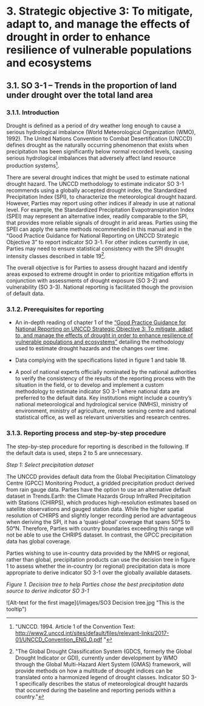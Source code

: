 # 3. Strategic objective 3: To mitigate, adapt to, and manage the effects of drought in order to enhance resilience of vulnerable populations and ecosystems

## 3.1. SO 3-1 – Trends in the proportion of land under drought over the total land area 

### 3.1.1. Introduction

Drought is defined as a period of dry weather long enough to cause a serious hydrological imbalance (World Meteorological Organization (WMO), 1992). The United Nations Convention to Combat Desertification (UNCCD) defines drought as the naturally occurring phenomenon that exists when precipitation has been significantly below normal recorded levels, causing serious hydrological imbalances that adversely affect land resource production systems[^1].

[^1]: "UNCCD. 1994. Article 1 of the Convention Text: http://www2.unccd.int/sites/default/files/relevant-links/2017-01/UNCCD_Convention_ENG_0.pdf "

There are several drought indices that might be used to estimate national drought hazard. The UNCCD methodology to estimate indicator SO 3-1 recommends using a globally accepted drought index, the Standardized Precipitation Index (SPI), to characterize the meteorological drought hazard. However, Parties may report using other indices if already in use at national level. For example, the Standardized Precipitation Evapotranspiration Index (SPEI) may represent an alternative index, readily comparable to the SPI, that provides more reliable signals of drought in arid areas. Parties using the SPEI can apply the same methods recommended in this manual and in the “Good Practice Guidance for National Reporting on UNCCD Strategic Objective 3” to report indicator SO 3-1. For other indices currently in use, Parties may need to ensure statistical consistency with the SPI drought intensity classes described in table 19[^2]. 

[^2]: "The Global Drought Classification System (GDCS, formerly the Global Drought Indicator or GDI), currently under development by WMO through the Global Multi-Hazard Alert System (GMAS) framework, will provide methods on how a multitude of drought indices can be translated onto a harmonized legend of drought classes.
Indicator SO 3-1 specifically describes the status of meteorological drought hazards that occurred during the baseline and reporting periods within a country."

The overall objective is for Parties to assess drought hazard and identify areas exposed to extreme drought in order to prioritize mitigation efforts in conjunction with assessments of drought exposure (SO 3-2) and vulnerability (SO 3-3). National reporting is facilitated though the provision of default data.

### 3.1.2. Prerequisites for reporting

- An in-depth reading of chapter 1 of the [“Good Practice Guidance for National Reporting on UNCCD Strategic Objective 3: To mitigate, adapt to, and manage the effects of drought in order to enhance resilience of vulnerable populations and ecosystems”](https://www.unccd.int/publications/good-practice-guidance-national-reporting-unccd-strategic-objective-3-mitigate-adapt) detailing the methodology used to estimate drought hazards and the changes over time.

- Data complying with the specifications listed in figure 1 and table 18.

- A pool of national experts officially nominated by the national authorities to verify the consistency of the results of the reporting process with the situation in the field, or to develop and implement a custom methodology to estimate indicator SO 3-1 where national data are preferred to the default data. Key institutions might include a country’s national meteorological and hydrological service (NMHS), ministry of environment, ministry of agriculture, remote sensing centre and national statistical office, as well as relevant universities and research centres.

### 3.1.3. Reporting process and step-by-step procedure

The step-by-step procedure for reporting is described in the following. If the default data is used, steps 2 to 5 are unnecessary.

_Step 1: Select precipitation dataset_

The UNCCD provides default data from the Global Precipitation Climatology Centre (GPCC) Monitoring Product, a gridded precipitation product derived from rain gauge data. Parties have the option to use an alternative default dataset in Trends.Earth: the Climate Hazards Group InfraRed Precipitation with Stations (CHIRPS), which produces high-resolution estimates based on satellite observations and gauged station data. While the higher spatial resolution of CHIRPS and slightly longer recording period are advantageous when deriving the SPI, it has a ‘quasi-global’ coverage that spans 50°S to 50°N. Therefore, Parties with country boundaries exceeding this range will not be able to use the CHRIPS dataset. In contrast, the GPCC precipitation data has global coverage. 

Parties wishing to use in-country data provided by the NMHS or regional, rather than global, precipitation products can use the decision tree in figure 1 to assess whether the in-country (or regional) precipitation data is more appropriate to derive indicator SO 3-1 over the globally available datasets. 

_Figure 1. Decision tree to help Parties chose the best precipitation data source to derive indicator SO 3-1_

![Alt-text for the first image](/images/SO3 Decision tree.jpg "This is the tooltip")


